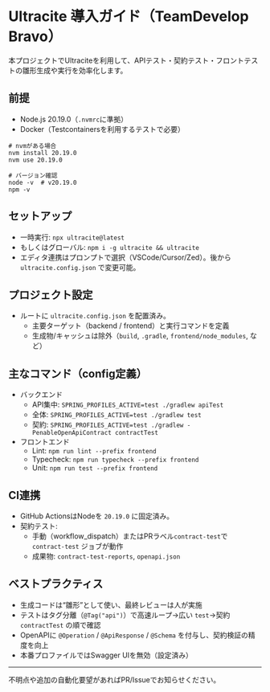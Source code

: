 Ultracite 導入ガイド（TeamDevelop Bravo）
=====================================

本プロジェクトでUltraciteを利用して、APIテスト・契約テスト・フロントテストの雛形生成や実行を効率化します。

前提
----
- Node.js 20.19.0（`.nvmrc`に準拠）
- Docker（Testcontainersを利用するテストで必要）

```
# nvmがある場合
nvm install 20.19.0
nvm use 20.19.0

# バージョン確認
node -v  # v20.19.0
npm -v
```

セットアップ
------------
- 一時実行: `npx ultracite@latest`
- もしくはグローバル: `npm i -g ultracite && ultracite`
- エディタ連携はプロンプトで選択（VSCode/Cursor/Zed）。後から `ultracite.config.json` で変更可能。

プロジェクト設定
----------------
- ルートに `ultracite.config.json` を配置済み。
  - 主要ターゲット（backend / frontend）と実行コマンドを定義
  - 生成物/キャッシュは除外（`build`, `.gradle`, `frontend/node_modules`, など）

主なコマンド（config定義）
--------------------------
- バックエンド
  - API集中: `SPRING_PROFILES_ACTIVE=test ./gradlew apiTest`
  - 全体: `SPRING_PROFILES_ACTIVE=test ./gradlew test`
  - 契約: `SPRING_PROFILES_ACTIVE=test ./gradlew -PenableOpenApiContract contractTest`
- フロントエンド
  - Lint: `npm run lint --prefix frontend`
  - Typecheck: `npm run typecheck --prefix frontend`
  - Unit: `npm run test --prefix frontend`

CI連携
-----
- GitHub ActionsはNodeを `20.19.0` に固定済み。
- 契約テスト:
  - 手動（workflow_dispatch）またはPRラベル`contract-test`で `contract-test` ジョブが動作
  - 成果物: `contract-test-reports`, `openapi.json`

ベストプラクティス
------------------
- 生成コードは“雛形”として使い、最終レビューは人が実施
- テストはタグ分離（`@Tag("api")`）で高速ループ→広い `test`→契約 `contractTest` の順で確認
- OpenAPIに `@Operation` / `@ApiResponse` / `@Schema` を付与し、契約検証の精度を向上
- 本番プロファイルではSwagger UIを無効（設定済み）

---
不明点や追加の自動化要望があればPR/Issueでお知らせください。
